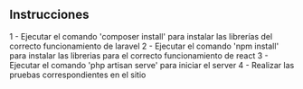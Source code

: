 ## Instrucciones

1 - Ejecutar el comando 'composer install' para instalar las librerías del correcto funcionamiento de laravel
2 - Ejecutar el comando 'npm install' para instalar las librerias para el correcto funcionamiento de react
3 - Ejecutar el comando 'php artisan serve' para iniciar el server
4 - Realizar las pruebas correspondientes en el sitio